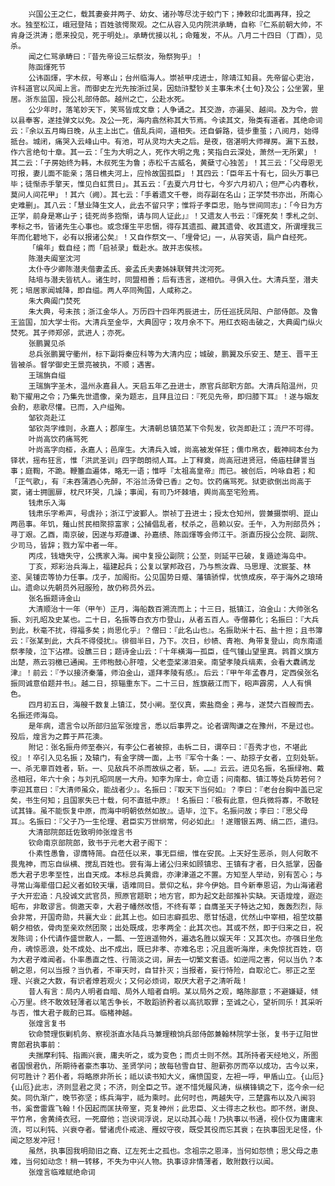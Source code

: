 <!-- { "loadSidebar": true } -->
        兴国公王之仁，载其妻妾并两子、幼女、诸孙等尽沈于蛟门下；捧敕印北面再拜，投之水。独至松江，峨冠登陆；百姓骇愕聚观。之仁从容入见内院洪承畴，自称『仁系前朝大帅，不肯身泛洪涛；愿来投见，死于明处』。承畴优接以礼；命薙发，不从。八月二十四日（丁酉），见杀。
        闻之仁骂承畴曰：『昔先帝设三坛祭汝，殆祭狗乎』！
        陈函煇死节
        公讳函煇，字木叔，号寒山；台州临海人。崇祯甲戌进士，除靖江知县。先帝留心吏治，许科道官以风闻上言。而御史左光先按浙过吴，因劾浒墅钞关主事朱术{土旬}及公；公坐罢，里居。浙东监国，授公礼部侍郎。越州之亡，公赴水死。
        公少年时，落笔妙天下，笑骂皆成文章；人争诵之。其交游，亦遍吴、越间。及为令，尝以县奉客，遂挂弹文以免。及公一死，海内翕然称其大节焉。今读其文，殆类有道者。其绝命词云：『余以五月晦日晚，从主上出亡。值乱兵间，道相失。还自僻路，徒步重茧；八阅月，始得抵台。城闭，痛哭入云峰山中。有池，可从灵均大夫之后。是夜，宿湛明大师禅房。漏下五鼓，作六言绝句十章。其一云：「生为大明之人，死作大明之鬼；笑指白云深处，萧然一无所累」！其二云：「子房始终为韩，木叔死生为鲁；赤松千古威名，黄蘗寸心独苦」！其三云：「父母恩无可报，妻儿面不能亲；落日樵夫河上，应怜故国孤臣」！其四云：「臣年五十有七，回头万事已毕；徒惭赤手擎天，惟见白虹贯日」。其五云：「去夏六月廿七，今岁六月初八；但严心内春秋，莫问人间花甲」！其六（阙）。其七云：「手着遗文千卷，尚存副在名山；正学焚书亦出，所南心史难删」。其八云：「慧业降生文人，此去不留只字；惟将子孝臣忠，贻与世间同志」：「今日为方正学，前身是寒山子；徒死尚多抱惭，请与同人证此」』！又遗友人书云：『煇死矣！季札之剑、孝标之书，皆诸先生心事也。或念煇生平忠悃，得存其遗孤、藏其遗骨、收其遗文，所谓埋我三年而化碧地下，必有以报诸公矣』！又自作祭文一、「埋骨记」一，从容笑语，扃户自经死。
        「编年」载自经；而「启祯录」载赴水。故并志俟核。
        陈潜夫阖室沈河
        太仆寺少卿陈潜夫偕妻孟氏、妾孟氏夫妻姊妹联臂共沈河死。
        陆培与潜夫皆杭人。诸生时，同盟相善；后有违言，遂相仇。寻俱入仕。大清兵至，潜夫死；培居家闻城降，即自缢。两人卒同殉国，人咸称之。
        朱大典阖门焚死
        朱大典，号未孩；浙江金华人。万历四十四年丙辰进士，历任巡抚凤阳、户部侍郎。及鲁王监国，加大学士衔。大清兵至金华，大典固守；攻月余不下。用红衣砲击破之，大典阖门纵火焚死。其子师郑邠，武进人；亦死。
        张鹏翼见杀
        总兵张鹏翼守衢州，标下副将秦应科等为大清内应；城破，鹏翼及乐安王、楚王、晋平王皆被杀。督学御史王景亮被执，不顺；遇害。
        王瑞旃自缢
        王瑞旃字圣木，温州永嘉县人。天启五年乙丑进士，原官兵部职方郎。大清兵陷温州，贝勒下擢用之令；乃集先世遗像，亲为题志，且拜且泣曰：『死见先帝，即归膝下耳』！遂与姻友会酌，悲歌尽懽。已而，入户缢殉。
        邹钦尧赴江
        邹钦尧字维则，永嘉人；郡庠生。大清朝总镇范某下令髡发，钦尧即赴江；流尸不可得。
        叶尚高饮药痛骂死
        叶尚高字向桠，永嘉人；邑庠生。大清兵入城，尚高被发佯狂；儒巾帛衣，截神祠本台为铎状，摇布狂言，惟「洪武圣训」四字朗朗彻人耳。上丁释奠，尚高冠进贤冠，倚庙柱肆詈当事；庭鞫，不跪。鞭箠血遍体，略无一语；惟呼『太祖高皇帝』而已。被创后，吟咏自若；和「正气歌」，有『未吞蒲酒心先醉，不浴兰汤骨已香』之句。饮药痛骂死。狱吏欲倒出尚高于窦，诸士拥圜扉，枕尺环哭，几譟；事闻，有司乃坏棘墙，舆尚高至宅殓焉。
        钱肃乐入海
        钱肃乐字希声，号虞孙；浙江宁波鄞人。崇祯丁丑进士；授太仓知州，尝兼摄崇明、崑山两邑事。年饥，薙山贫民相聚掠富家；公捕倡乱者，杖杀之，邑赖以安。壬午，入为刑部员外；寻丁艰。乙酉，南京破，因遂与郑遵谦、孙嘉绩、陈函煇等会师江干。浙直历授公佥院、副院、少司马，皆辞；戮力军中者一年。
        丙戌，钱塘失守，公携家入海。闽中复授公副院；公至，则延平已破，复遁迹海岛中。
        丁亥，郑彩治兵海上，福建起兵；公复以掌邦政召，乃与熊汝霖、马思理、沈宸荃、林垐、吴锺峦等协力任事。戊子，加阁衔。公见国势日蹙、藩镇骄悍，忧愤成疾，卒于海外之琅琦山。遗命以先朝员外冠服殓，故仍称员外云。
        张名振题诗金山
        大清顺治十一年（甲午）正月，海船数百溯流而上；十三日，抵镇江，泊金山：大帅张名振、刘孔昭及史某也。二十日，名振等白衣方巾登山，从者五百人。寺僧募化；名振曰：『大兵到此，秋毫不扰，得福多矣；尚思化乎』？僧曰：『此名山也』。名振助米十石、盐十担；且书簿云：『张某到此，大兵不得侵扰』。徘徊半日，乃下。次日，纱帻、青袍、角带复登山，向东南遥祭孝陵，泣下沾襟。设醮三日；题诗金山云：『十年横海一孤臣，佳气锺山望里真。鹑首义旗方出楚，燕云羽檄已通闽。王师枹鼓心肝噎，父老壶桨涕泪亲。南望孝陵兵缟素，会看大纛禡龙津』！前云：『予以接济秦藩，师泊金山，遥拜孝陵有感』。后云：『甲午年孟春月，定西侯张名振同诚意伯题并书』。越二日，掠辎重东下。二十三日，旌旗蔽江而下，砲声霹雳，人人有惧色。
        四月初五日，海艘千数复上镇江，焚小闸。至仪真，索盐商金；弗与，遂焚六百艘而去。名振还师海岛。
        是年病，遗言令以所部归监军张煌言，悉以后事畀之。论者谓陶谦之在豫州，不是过也。殁后，煌言为之葬于芦花澳。
        附记：张名振舟师至泰兴，有李公仁者被掠，击柝二日，谓卒曰：『吾秀才也，不堪此役』！卒引入见名振；及辕门，有金字牌一面，上书『军令十条：一、劫掠子女者，立刻处斩。一、杀无辜百姓者，斩。一、见敌兵不杀而故纵之者，斩。……』云云。进见名振，名振绿袍、戴丞相冠，年六十余；与刘孔昭同居一大舟。知李为庠士，命立语；问南都、镇江等处兵势若何？李迎其意曰：『大清师虽众，能战者少』。名振曰：『取天下当何如』？李曰：『老台台胸中盖已定矣，书生何知；且国家失已十载，何不直抵中原』！名振曰：『极有此意，但兵微将寡，不敢轻试其锋。虽不能恢复中原，而海中明朝依然如故』。语毕，泣下。名振问故；李曰：『思父母耳』。名振曰：『父子乃一生伦理、君臣实万世纲常，何必如此』！遂赠银五两、绢二匹，遣归。
        大清部院郎廷佐致明帅张煌言书
        钦命南京部院郎，致书于元老大君子阁下：
        仆素性愚鲁，谬膺特简。自莅任以来，事无巨细，惟在安民。上天好生恶杀，则人何敢不畏鬼神，而忘自纵横、搅乱百姓也。尝有海上诸公归来如顾镇忠、王镇有才者，日久抵掌，因备悉大君子忠孝至性，出自天成。本标总兵黄鼎，亦津津道之不置。方知至人举动，别有苦心；与寻常山海辈借口起义者如较天壤，语难同日。景仰之私，非今伊始。目今新奉恩诏，为山海诸君子大开宏造：凡投诚文武官员，照原官题职；地方官，即为起文赴部推补实缺。天语煌煌，遐迩昭布，非敢谬言。倘邀天幸，大君子幡然改悟，不终有莘；自膺圣天子特达之知，轰轰烈烈，际会非常，开国奇勋，共襄大业：此其上也。如曰志癖孤忠、愿甘恬退，优然山中宰相，祖茔坟墓朝夕相依，骨肉至亲欢然团聚；出处既成，忠孝两全：此其次也。其或不然，即于归来之日，祝发陈词；仆代请作盛世散人，一瓢、一笠逍遥物外，遍选名胜以娱天年：又其次也。亦强日坐危舟，魂惊恶浪，处不成处、出不成出，既已非孝、亦难名忠；况且震听海岸，未免惊扰百姓，窃为大君子难闻者。仆率愚直之性、行简淡之词，屏去一切繁文套语。如逆闯之害，何以当仇？本朝之恩，何以当报？当仇者，不审天时，自甘扑灭；当报者，妄行恃险，自取沦亡。邪正之至理、兴衰之大数，有识者燎若观火；又何必烦词，取厌大君子之清听哉！
        昔人有言：局内人明者自暗、局外人暗者自明。某以局外之观，略陈鄙意；不避嫌疑，倾心万里。终不敢效轻薄者以笔舌争长，不敢蹈骄矜者以高抗取罪；至诚之心，望祈同乐！其采听与否，惟大君子裁酌已耳。临楮神越。
        张煌言复书
        钦命赞理恢剿机务、察视浙直水陆兵马兼理粮饷兵部侍郎兼翰林院学士张，复书于辽阳世冑郎君执事前：
        夫揣摩利钝、指画兴衰，庸夫听之，或为变色；而贞士则不然。其所持者天经地义，所图者国恨君仇，所期待者豪杰事功、圣贤学问；故每毡雪自甘、胆薪弥厉而卒以成功，古今以来，何可胜计？若仆者，将略原非所长；祗以读书知大义，痛愤国变，左袒一呼，甲盾山立。{山厄}{山厄}此志，济则显君之灵；不济，则全臣之节。遂不惜凭履风涛，纵横锋镝之下，迄今余一纪矣。同仇渐广，晚节弥坚；练兵海宇，祗为乘时。此何时也，两越失守，三楚露布以及八闽羽书，奚啻雷霆飞翰！仆因起而匡扶帝室，克复神州；此忠臣、义士得志之秋也。即不然，谢良、平竹帛，舍黄绮衣冠，一死靡他；岂谀词浮说，足以动其心哉！乃执事以书通，视仆仅为庸庸末流，可以利钝、兴衰夺者。譬诸虎仆戒途、雁奴守夜，既受其役而忘其衰；在执事固无足怪，仆闻之怒发冲冠！
        虽然，执事固我明勋旧之裔、辽左死士之孤也。念祖宗之恩泽，当何如怨愤；思父母之患难，当何如动念！稍一转移，不失为中兴人物。执事谅非情薄者，敢附数行以闻。
        张煌言临难赋绝命词
